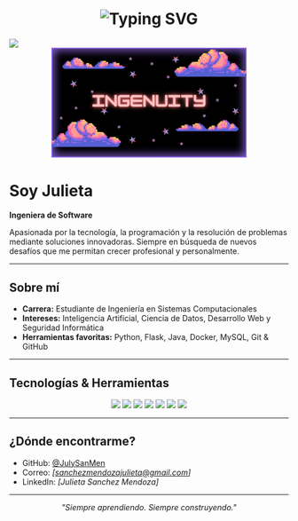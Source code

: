 <h1 align="center">
  <img src="https://readme-typing-svg.demolab.com?font=Fira+Code&size=28&pause=1000&color=58A6FF&center=true&vCenter=true&width=500&lines=%F0%9F%91%8B+Hola%2C+Bienvenido+a+mi+perfill" alt="Typing SVG" />
</h1>

<img align='left' src='https://user-images.githubusercontent.com/5713670/87202985-820dcb80-c2b6-11ea-9f56-7ec461c497c3.gif' width='200'> 

<p align="center">
  <img src="https://github.com/JulySanMen/JUlySanMen/blob/main/assets/banner.jpg" alt="Julieta Sánchez Mendoza Banner" width="70%">
</p>

# Soy Julieta 

**Ingeniera de Software**  

Apasionada por la tecnología, la programación y la resolución de problemas mediante soluciones innovadoras. Siempre en búsqueda de nuevos desafíos que me permitan crecer profesional y personalmente.

---

## Sobre mí

- **Carrera:** Estudiante de Ingeniería en Sistemas Computacionales  
- **Intereses:** Inteligencia Artificial, Ciencia de Datos, Desarrollo Web y Seguridad Informática  
- **Herramientas favoritas:** Python, Flask, Java, Docker, MySQL, Git & GitHub  

---

## Tecnologías & Herramientas

<p align="center">
  <img src="https://img.shields.io/badge/Python-3776AB?style=flat&logo=python&logoColor=white"/>
  <img src="https://img.shields.io/badge/Java-007396?style=flat&logo=java&logoColor=white"/>
  <img src="https://img.shields.io/badge/Flask-000000?style=flat&logo=flask"/>
  <img src="https://img.shields.io/badge/MySQL-4479A1?style=flat&logo=mysql&logoColor=white"/>
  <img src="https://img.shields.io/badge/Docker-2496ED?style=flat&logo=docker&logoColor=white"/>
  <img src="https://img.shields.io/badge/Git-F05032?style=flat&logo=git&logoColor=white"/>
  <img src="https://img.shields.io/badge/GitHub-181717?style=flat&logo=github&logoColor=white"/>
</p>

---

## ¿Dónde encontrarme? 

- GitHub: [@JulySanMen](https://github.com/JulySanMen)
- Correo: *[sanchezmendozajulieta@gmail.com]*
- LinkedIn: *[Julieta Sanchez Mendoza]*

---

<p align="center">
  <i>"Siempre aprendiendo. Siempre construyendo."</i>
</p>




